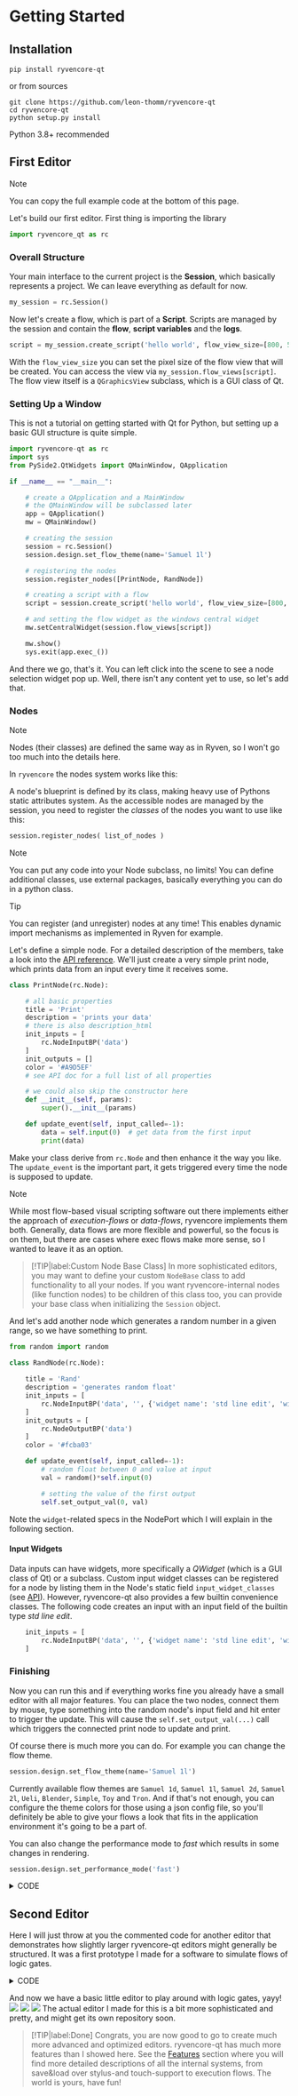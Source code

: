 # Getting Started

## Installation

```
pip install ryvencore-qt
```

or from sources

```
git clone https://github.com/leon-thomm/ryvencore-qt
cd ryvencore-qt
python setup.py install
```

Python 3.8+ recommended

## First Editor

> [!NOTE]
> You can copy the full example code at the bottom of this page.
   
Let's build our first editor. First thing is importing the library

``` python
import ryvencore_qt as rc
```

### Overall Structure

Your main interface to the current project is the **Session**, which basically represents a project. We can leave everything as default for now.

``` python
my_session = rc.Session()
```

Now let's create a flow, which is part of a **Script**. Scripts are managed by the session and contain the **flow**, **script variables** and the **logs**.

``` python
script = my_session.create_script('hello world', flow_view_size=[800, 500])
```

With the `flow_view_size` you can set the pixel size of the flow view that will be created. You can access the view via `my_session.flow_views[script]`. The flow view itself is a `QGraphicsView` subclass, which is a GUI class of Qt.

### Setting Up a Window

This is not a tutorial on getting started with Qt for Python, but setting up a basic GUI structure is quite simple.

``` python
import ryvencore-qt as rc
import sys
from PySide2.QtWidgets import QMainWindow, QApplication

if __name__ == "__main__":

    # create a QApplication and a MainWindow
    # the QMainWindow will be subclassed later
    app = QApplication()
    mw = QMainWindow()

    # creating the session
    session = rc.Session()
    session.design.set_flow_theme(name='Samuel 1l')

    # registering the nodes
    session.register_nodes([PrintNode, RandNode])

    # creating a script with a flow
    script = session.create_script('hello world', flow_view_size=[800, 500])

    # and setting the flow widget as the windows central widget
    mw.setCentralWidget(session.flow_views[script])

    mw.show()
    sys.exit(app.exec_())
```

And there we go, that's it. You can left click into the scene to see a node selection widget pop up. Well, there isn't any content yet to use, so let's add that.

### Nodes

> [!NOTE]
> Nodes (their classes) are defined the same way as in Ryven, so I won't go too much into the details here.

In `ryvencore` the nodes system works like this:

A node's blueprint is defined by its class, making heavy use of Pythons static attributes system. As the accessible nodes are managed by the session, you need to register the *classes* of the nodes you want to use like this:

``` python
session.register_nodes( list_of_nodes )
```

> [!NOTE]
> You can put any code into your Node subclass, no limits! You can define additional classes, use external packages, basically everything you can do in a python class.

> [!TIP]
> You can register (and unregister) nodes at any time! This enables dynamic import mechanisms as implemented in Ryven for example.

Let's define a simple node. For a detailed description of the members, take a look into the [API reference](/api#class-node). We'll just create a very simple print node, which prints data from an input every time it receives some.

``` python
class PrintNode(rc.Node):

    # all basic properties
    title = 'Print'
    description = 'prints your data'
    # there is also description_html
    init_inputs = [
        rc.NodeInputBP('data')
    ]
    init_outputs = []
    color = '#A9D5EF'
    # see API doc for a full list of all properties

    # we could also skip the constructor here
    def __init__(self, params):
        super().__init__(params)

    def update_event(self, input_called=-1):
        data = self.input(0)  # get data from the first input
        print(data)
```

Make your class derive from `rc.Node` and then enhance it the way you like. The `update_event` is the important part, it gets triggered every time the node is supposed to update.

> [!NOTE]
> While most flow-based visual scripting software out there implements either the approach of *execution-flows* or *data-flows*, ryvencore implements them both. Generally, data flows are more flexible and powerful, so the focus is on them, but there are cases where exec flows make more sense, so I wanted to leave it as an option.

> [!TIP|label:Custom Node Base Class]
> In more sophisticated editors, you may want to define your custom `NodeBase` class to add functionality to all your nodes. If you want ryvencore-internal nodes (like function nodes) to be children of this class too, you can provide your base class when initializing the `Session` object.

And let's add another node which generates a random number in a given range, so we have something to print.

``` python
from random import random

class RandNode(rc.Node):
    
    title = 'Rand'
    description = 'generates random float'
    init_inputs = [
        rc.NodeInputBP('data', '', {'widget name': 'std line edit', 'widget pos': 'besides'})
    ]
    init_outputs = [
        rc.NodeOutputBP('data')
    ]
    color = '#fcba03'

    def update_event(self, input_called=-1):
        # random float between 0 and value at input
        val = random()*self.input(0)

        # setting the value of the first output
        self.set_output_val(0, val)
```

Note the `widget`-related specs in the NodePort which I will explain in the following section.

#### Input Widgets

Data inputs can have widgets, more specifically a *QWidget* (which is a GUI class of Qt) or a subclass. Custom input widget classes can be registered for a node by listing them in the Node's static field `input_widget_classes` (see [API](/api#class-node)). However, ryvencore-qt also provides a few builtin convenience classes. The following code creates an input with an input field of the builtin type *std line edit*.

``` python
    init_inputs = [
        rc.NodeInputBP('data', '', {'widget name': 'std line edit', 'widget pos': 'besides'})
    ]
```

### Finishing

Now you can run this and if everything works fine you already have a small editor with all major features. You can place the two nodes, connect them by mouse, type something into the random node's input field and hit enter to trigger the update. This will cause the `self.set_output_val(...)` call which triggers the connected print node to update and print.

Of course there is much more you can do. For example you can change the flow theme.

``` python
session.design.set_flow_theme(name='Samuel 1l')
```

Currently available flow themes are `Samuel 1d`, `Samuel 1l`, `Samuel 2d`, `Samuel 2l`, `Ueli`, `Blender`, `Simple`, `Toy` and `Tron`. And if that's not enough, you can configure the theme colors for those using a json config file, so you'll definitely be able to give your flows a look that fits in the application environment it's going to be a part of. 

You can also change the performance mode to *fast* which results in some changes in rendering.

``` python
session.design.set_performance_mode('fast')
```

<details><summary>CODE</summary>


``` python
import ryvencore_qt as rc
import sys
from PySide2.QtWidgets import QMainWindow, QApplication
from random import random


class PrintNode(rc.Node):

    # all basic properties
    title = 'Print'
    description = 'prints your data'
    # there is also description_html
    init_inputs = [
        rc.NodeInputBP('data')
    ]
    init_outputs = []
    color = '#A9D5EF'
    # see API doc for a full list of all properties

    # we could also skip the constructor here
    def __init__(self, params):
        super().__init__(params)

    def update_event(self, input_called=-1):
        data = self.input(0)  # get data from the first input
        print(data)


class RandNode(rc.Node):
    
    title = 'Rand'
    description = 'generates random float'
    init_inputs = [
        rc.NodeInputBP('data', '', {'widget name': 'std line edit', 'widget pos': 'besides'})
    ]
    init_outputs = [
        rc.NodeOutputBP('data')
    ]
    color = '#fcba03'

    def update_event(self, input_called=-1):
        # random float between 0 and value at input
        val = random()*self.input(0)

        # setting the value of the first output
        self.set_output_val(0, val)


if __name__ == "__main__":

    # create a QApplication and a MainWindow
    # the QMainWindow will be subclassed later
    app = QApplication()
    mw = QMainWindow()

    # creating the session
    session = rc.Session()
    session.design.set_flow_theme(name='Samuel 1l')

    # registering the nodes
    session.register_nodes([PrintNode, RandNode])

    # creating a script with a flow
    script = session.create_script('hello world', flow_view_size=[800, 500])

    # and setting the flow widget as the windows central widget
    mw.setCentralWidget(session.flow_views[script])

    mw.show()
    sys.exit(app.exec_())
```


</details>
   

## Second Editor

Here I will just throw at you the commented code for another editor that demonstrates how slightly larger ryvencore-qt editors might generally be structured. It was a first prototype I made for a software to simulate flows of logic gates.


<details><summary>CODE</summary>


`main.py`
``` python
import ryvencore_qt as rc
import sys
from PySide2.QtWidgets import QApplication, QMainWindow, QHBoxLayout, QWidget

# nodes.py is defined below
from nodes import SignalNode, ANDGateNode, ORGateNode, NANDGateNode, NORGateNode, NOTGateNode, XORGateNode, LEDNode, \
    NodeBase


class MainWindow(QMainWindow):
    def __init__(self):
        super().__init__()

        # if I wanted to make all ryvencore-internally defined nodes 
        # (like function nodes) also inherit from our NodeBase, I'd provide 
        # it as node_class parameter here, but I dont want that in this case
        self.session = rc.Session()

        # some design specs
        self.session.design.set_flow_theme(name='Samuel 1l')
        self.session.design.set_performance_mode('pretty')

        # registering the nodes
        self.session.register_nodes(
            [
                SignalNode,
                ANDGateNode,
                ORGateNode,
                NANDGateNode,
                NORGateNode,
                NOTGateNode,
                XORGateNode,
                LEDNode,
            ]
        )
        self.script = self.session.create_script(title='main')
        view = self.session.flow_views[self.script]

        # creating a widget and adding the flow view of the script
        w = QWidget()
        w.setLayout(QHBoxLayout())
        w.layout().addWidget(view)

        self.setCentralWidget(w)
        self.resize(1500, 800)  # resizing the window


if __name__ == '__main__':
    app = QApplication()

    mw = MainWindow()
    mw.show()

    sys.exit(app.exec_())
```
`nodes.py`
``` python
import ryvencore_qt as rc

# some Qt imports...
from PySide2.QtGui import Qt
from PySide2.QtWidgets import QCheckBox, QPushButton


class NodeBase(rc.Node):
    """Base class for the nodes in this application"""

    style = 'small'
    color = '#cc7777'


class SignalNode_MainWidget(rc.MWB, QCheckBox):
    """Custom MainWidget for the signal node, just a simple check box for now.
    Note that QCheckBox is a QWidget. Also note that we must also derive rc.MWB,
    the MainWidgetBase of ryvencore_qt."""

    def __init__(self, params):
        rc.MWB.__init__(self, params)
        QCheckBox.__init__(self)

        self.stateChanged.connect(self.node.update_signal)

    def get_state(self) -> dict:
        # saving the checked state
        return {
            'checked': self.checkState()
        }

    def set_state(self, data: dict):
        # reloading the checked state
        self.setChecked(data['checked'])


class SignalNode(NodeBase):
    """A node for generating high or low voltage signals."""

    title = 'signal'
    description = 'creates a signal, 1 or 0'
    init_inputs = []
    init_outputs = [
        rc.NodeOutputBP('data')
    ]
    main_widget_class = SignalNode_MainWidget
    main_widget_pos = 'between ports'  # alternatively 'below ports'
    style = 'extended'

    def __init__(self, params):
        super().__init__(params)
        self.signal_high = False

    def update_signal(self, state):
        self.signal_high = True if state == Qt.Checked else False
        self.update()

    def update_event(self, input_called=-1):
        self.set_output_val(0, int(self.signal_high))
        # note that 1 and 0 can be interpreted as True and False
        # by all the logical operators that these nodes use

    def get_state(self) -> dict:
        # saving signal state
        return {
            'signal high': self.signal_high
        }

    def set_state(self, data):
        # reloading signal state
        self.signal_high = data['signal high']


class ANDGateNode(NodeBase):
    title = 'AND'
    description = '1 <=> both inputs are 1'
    init_inputs = [
        rc.NodeInputBP('data'),
        rc.NodeInputBP('data'),
    ]
    init_outputs = [
        rc.NodeOutputBP('data'),
    ]

    def update_event(self, input_called=-1):
        self.set_output_val(0, int(self.input(0) and self.input(1)))


class ORGateNode(NodeBase):
    title = 'OR'
    description = '1 <=> at least one input is 1'
    init_inputs = [
        rc.NodeInputBP('data'),
        rc.NodeInputBP('data'),
    ]
    init_outputs = [
        rc.NodeOutputBP('data'),
    ]

    def update_event(self, input_called=-1):
        self.set_output_val(0, int(self.input(0) or self.input(1)))


class XORGateNode(NodeBase):
    title = 'XOR'
    description = '1 <=> odd number of inputs is 1'
    init_inputs = [
        rc.NodeInputBP('data'),
        rc.NodeInputBP('data'),
    ]
    init_outputs = [
        rc.NodeOutputBP('data'),
    ]

    def update_event(self, input_called=-1):
        self.set_output_val(0, int(self.input(0) != self.input(1)))


class NOTGateNode(NodeBase):
    title = 'NOT'
    description = 'negates the signal'
    init_inputs = [
        rc.NodeInputBP('data'),
    ]
    init_outputs = [
        rc.NodeOutputBP('data'),
    ]

    def update_event(self, input_called=-1):
        self.set_output_val(0, int(not self.input(0)))


class NANDGateNode(NodeBase):
    title = 'NAND'
    description = 'NOT AND'
    init_inputs = [
        rc.NodeInputBP('data'),
        rc.NodeInputBP('data'),
    ]
    init_outputs = [
        rc.NodeOutputBP('data'),
    ]

    def update_event(self, input_called=-1):
        self.set_output_val(0, int(not (self.input(0) and self.input(1))))


class NORGateNode(NodeBase):
    title = 'NOR'
    description = 'NOT OR'
    init_inputs = [
        rc.NodeInputBP('data'),
        rc.NodeInputBP('data'),
    ]
    init_outputs = [
        rc.NodeOutputBP('data'),
    ]

    def update_event(self, input_called=-1):
        self.set_output_val(0, int(not (self.input(0) or self.input(1))))


class LED_MainWidget(rc.MWB, QPushButton):
    """LED widget for the LED node, for now just a simple disabled button"""

    def __init__(self, params):
        rc.MWB.__init__(self, params)
        QPushButton.__init__(self)

        self.setEnabled(False)
        self.setFixedSize(70, 50)
        self.setStyleSheet(self.gen_style_sheet(False))

    def gen_style_sheet(self, high_potential: bool):
        # generate stylesheet with red or transparent background

        return f'''
QPushButton {{
    border: 1px solid transparent;
    background: {('red' if high_potential else 'transparent')};
}}'''

    def potential_updated(self, high_potential: bool):
        # called from self.node
        self.setStyleSheet(self.gen_style_sheet(high_potential))


class LEDNode(NodeBase):
    title = 'LED'
    description = 'shows red if signal is 1, black if it is 0'
    init_inputs = [
        rc.NodeInputBP('data')
    ]
    init_outputs = []
    main_widget_class = LED_MainWidget
    main_widget_pos = 'between ports'

    def update_event(self, input_called=-1):
        # note that such unchecked calls to GUI components are not allowed in nodes 
        # that are intended to run on ryvencore without GUI. But because this isn't
        # really a use case here, we can keep it simple for now
        mw = self.main_widget()
        mw.potential_updated(bool(self.input(0)))

```


</details>

And now we have a basic little editor to play around with logic gates, yayy!
![](img/logic_editor_screenshot1.png)
![](img/logic_editor_screenshot2.png)
![](img/logic_editor_screenshot3.png) 
The actual editor I made for this is a bit more sophisticated and pretty, and might get its own repository soon.

> [!TIP|label:Done]
> Congrats, you are now good to go to create much more advanced and optimized editors. ryvencore-qt has much more features than I showed here. See the [Features](/features) section where you will find more detailed descriptions of all the internal systems, from save&load over stylus-and touch-support to execution flows. The world is yours, have fun!
